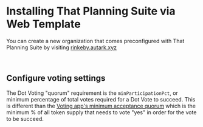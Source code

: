 # Installing That Planning Suite via Web Template
You can create a new organization that comes preconfigured with That Planning Suite by visiting [rinkeby.autark.xyz](https://rinkeby.autark.xyz)

<br>

## Configure voting settings
The Dot Voting "quorum" requirement is the `minParticipationPct`, or minimum percentage of total votes required for a Dot Vote to succeed. This is different than the [Voting app's minimum acceptance quorum](https://wiki.aragon.org/dev/apps/voting/) which is the minimum % of all token supply that needs to vote "yes" in order for the vote to be succeed.

<br>

